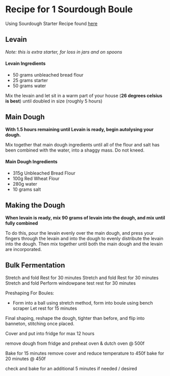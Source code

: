 # Recipe for 1 Sourdough Boule

Using Sourdough Starter Recipe found [here](sourdough_starter.md)

## Levain ##
_Note: this is extra starter, for loss in jars and on spoons_

#### Levain Ingredients ####
* 50 grams unbleached bread flour
* 25 grams starter
* 50 grams water

Mix the levain and let sit in a warm part of your house (**26 degrees celsius is best**) until doubled in size (roughly 5 hours)


## Main Dough ##

**With 1.5 hours remaining until Levain is ready, begin autolysing your dough.**

Mix together that main dough ingredients until all of the flour and salt has been combined with the water, into a shaggy mass. Do not kneed.  

#### Main Dough Ingredients ####
* 315g Unbleached Bread Flour
* 100g Red Wheat Flour
* 280g water
* 10 grams salt


## Making the Dough ##
**When levain is ready, mix 90 grams of levain into the dough, and mix until fully combined**

To do this, pour the levain evenly over the main dough, and press your fingers through the levain and into the dough to evenly distribute the levain into the dough. Then mix together until both the main dough and the levain are incorporated. 



## Bulk Fermentation ##
Stretch and fold
Rest for 30 minutes
Stretch and fold
Rest for 30 minutes
Stretch and fold
Perform windowpane test
rest for 30 minutes

Preshaping
For Boules:
- Form into a ball using stretch method, form into boule using bench scraper
Let rest for 15 minutes

Final shaping, reshape the dough, tighter than before, and flip into banneton, stitching once placed.

Cover and put into fridge for max 12 hours

remove dough from fridge and preheat oven & dutch oven @ 500f

Bake for 15 minutes
remove cover and reduce temperature to 450f
bake for 20 minutes @ 450f

check and bake for an additional 5 minutes if needed / desired 
